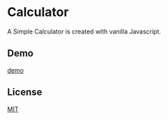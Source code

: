 # Calculator

A Simple Calculator is created with vanilla Javascript.

## Demo
[demo](https://sureshbabudj.github.io/calculator/index.html)

## License
[MIT](https://choosealicense.com/licenses/mit/)
